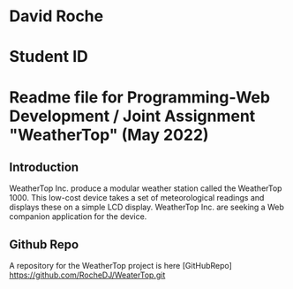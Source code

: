 # David Roche 

# Student ID  

# Readme file for Programming-Web Development / Joint Assignment "WeatherTop"  (May 2022)

## Introduction
WeatherTop Inc. produce a modular weather station called the WeatherTop 1000. This low-cost device takes a set of meteorological readings and displays these on a simple LCD
display. WeatherTop Inc. are seeking a Web companion application for the device.

## Github Repo
A repository for the WeatherTop project is here [GitHubRepo] https://github.com/RocheDJ/WeaterTop.git 
